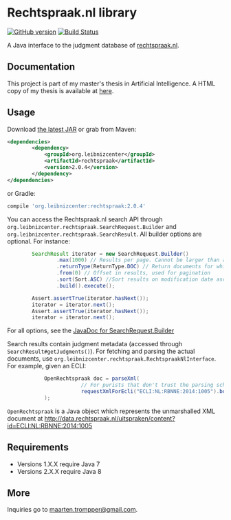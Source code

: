# Rechtspraak.nl library
[![GitHub version](https://badge.fury.io/gh/digitalheir%2Fjava-rechtspraak-library.svg)](http://badge.fury.io/gh/digitalheir%2Fjava-rechtspraak-library)
[![Build Status](https://travis-ci.org/digitalheir/java-rechtspraak-library.svg?branch=master)](https://travis-ci.org/digitalheir/java-rechtspraak-library)

A Java interface to the judgment database of [rechtspraak.nl](http://www.rechtspraak.nl/).

## Documentation
This project is part of my master's thesis in Artificial Intelligence. A HTML copy of my thesis is available 
at [here](https://digitalheir.github.io/java-rechtspraak-library/).

## Usage
Download [the latest JAR](https://github.com/digitalheir/java-rechtspraak-library/releases/latest) or grab from Maven:

```xml
<dependencies>
        <dependency>
            <groupId>org.leibnizcenter</groupId>
            <artifactId>rechtspraak</artifactId>
            <version>2.0.4</version>
        </dependency>
</dependencies>
```

or Gradle:
```groovy
compile 'org.leibnizcenter:rechtspraak:2.0.4'
```

You can access the Rechtspraak.nl search API through `org.leibnizcenter.rechtspraak.SearchRequest.Builder` and `org.leibnizcenter.rechtspraak.SearchResult`. All builder options are optional. For instance:

```java
        SearchResult iterator = new SearchRequest.Builder()
                .max(1000) // Results per page. Cannot be larger than and defaults to 1000
                .returnType(ReturnType.DOC) // Return documents for which Rechtspraak.nl lists at least metadata (META) or metadata and a transcription of the case (DOC)
                .from(0) // Offset in results, used for pagination
                .sort(Sort.ASC) //Sort results on modification date ascending or descending. Default is ascending (oldest first).
                .build().execute();

        Assert.assertTrue(iterator.hasNext());
        iterator = iterator.next();
        Assert.assertTrue(iterator.hasNext());
        iterator = iterator.next();
```

For all options, see the [JavaDoc for SearchRequest.Builder](http://phil.uu.nl/~trompper/rechtspraak-2.0.0-javadoc/org/leibnizcenter/rechtspraak/SearchRequest.Builder.html)

Search results contain judgment metadata (accessed through `SearchResult#getJudgments()`). For fetching and parsing the actual documents, use `org.leibnizcenter.rechtspraak.RechtspraakNlInterface`. For example, given an ECLI:

```java
            OpenRechtspraak doc = parseXml(
                        // For purists that don't trust the parsing scheme (there is no official doctype), you can work with the raw XML stream as well
                        requestXmlForEcli("ECLI:NL:RBNNE:2014:1005").body().byteStream() 
            );
```

`OpenRechtspraak` is a Java object which represents the unmarshalled XML document at http://data.rechtspraak.nl/uitspraken/content?id=ECLI:NL:RBNNE:2014:1005 

## Requirements
* Versions 1.X.X require Java 7
* Versions 2.X.X require Java 8

## More
Inquiries go to maarten.trompper@gmail.com.
